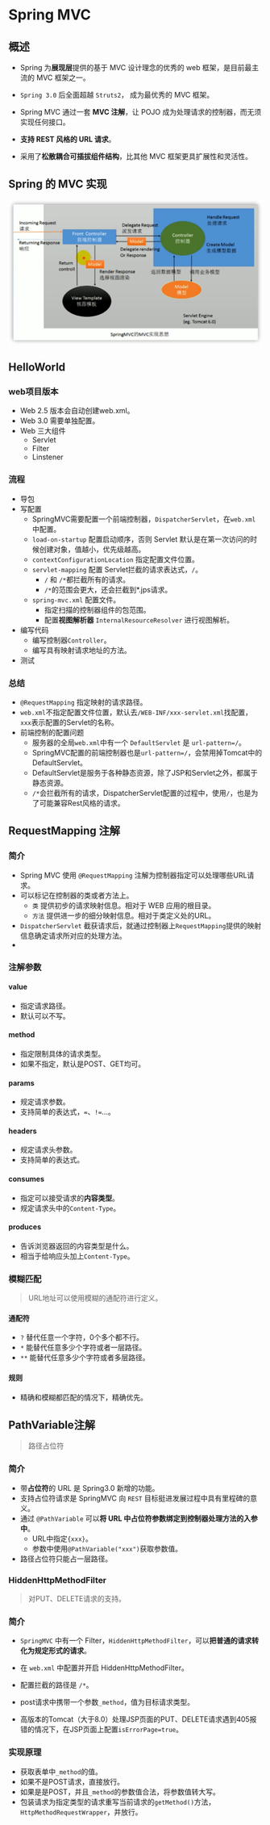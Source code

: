 # Spring MVC

## 概述

- Spring 为**展现层**提供的基于 MVC 设计理念的优秀的 web 框架，是目前最主流的 MVC 框架之一。

- `Spring 3.0` 后全面超越 `Struts2`， 成为最优秀的 MVC 框架。
- Spring MVC 通过一套 **MVC 注解**，让 POJO 成为处理请求的控制器，而无须实现任何接口。
- **支持 REST 风格的 URL 请求**。
- 采用了**松散耦合可插拔组件结构**，比其他 MVC 框架更具扩展性和灵活性。

## Spring 的 MVC 实现

![image-20220111220241817](image/image-20220111220241817.png)

## HelloWorld

### web项目版本

- Web 2.5 版本会自动创建web.xml。
- Web 3.0 需要单独配置。
- Web 三大组件
  - Servlet
  - Filter
  - Linstener


### 流程

- 导包
- 写配置
  - SpringMVC需要配置一个前端控制器，`DispatcherServlet`，在`web.xml`中配置。
  - `load-on-startup` 配置启动顺序，否则 Servlet 默认是在第一次访问的时候创建对象，值越小，优先级越高。
  - `contextConfigurationLocation` 指定配置文件位置。
  - `servlet-mapping` 配置 Servlet拦截的请求表达式，`/`。
    - `/` 和 `/*`都拦截所有的请求。
    - `/*`的范围会更大，还会拦截到*.jps请求。 
  - `spring-mvc.xml` 配置文件。
    - 指定扫描的控制器组件的包范围。
    - 配置**视图解析器** `InternalResourceResolver` 进行视图解析。
- 编写代码
  - 编写控制器`Controller`。
  - 编写具有映射请求地址的方法。
- 测试

### 总结

- `@RequestMapping` 指定映射的请求路径。
- `web.xml`不指定配置文件位置，默认去`/WEB-INF/xxx-servlet.xml`找配置，`xxx`表示配置的Servlet的名称。
- 前端控制的配置问题
  - 服务器的全局`web.xml`中有一个 `DefaultServlet` 是 `url-pattern=/`。
  - SpringMVC配置的前端控制器也是`url-pattern=/`，会禁用掉Tomcat中的DefaultServlet。
  - DefaultServlet是服务于各种静态资源，除了JSP和Servlet之外，都属于静态资源。
  - `/*`会拦截所有的请求，DispatcherServlet配置的过程中，使用`/`，也是为了可能兼容Rest风格的请求。

## RequestMapping 注解

### 简介

- Spring MVC 使用 `@RequestMapping` 注解为控制器指定可以处理哪些URL请求。
- 可以标记在控制器的类或者方法上。
  - `类` 提供初步的请求映射信息。相对于 WEB 应用的根目录。
  - `方法` 提供进一步的细分映射信息。相对于类定义处的URL。
- `DispatcherServlet` 截获请求后，就通过控制器上`RequestMapping`提供的映射信息确定请求所对应的处理方法。
- 

### 注解参数

#### value

- 指定请求路径。
- 默认可以不写。

#### method

- 指定限制具体的请求类型。
- 如果不指定，默认是POST、GET均可。

#### params

- 规定请求参数。
- 支持简单的表达式，`=`、`!=`...。

#### headers

- 规定请求头参数。
- 支持简单的表达式。

#### consumes

- 指定可以接受请求的**内容类型**。
- 规定请求头中的`Content-Type`。

#### produces

- 告诉浏览器返回的内容类型是什么。
- 相当于给响应头加上`Content-Type`。

### 模糊匹配

>URL地址可以使用模糊的通配符进行定义。

#### 通配符

- `?` 替代任意一个字符，0个多个都不行。
- `*` 能替代任意多少个字符或者一层路径。
- `**` 能替代任意多少个字符或者多层路径。

#### 规则

- 精确和模糊都匹配的情况下，精确优先。 



## PathVariable注解

>路径占位符

### 简介

- 带**占位符**的 URL 是 Spring3.0 新增的功能。
- 支持占位符请求是 SpringMVC 向 `REST` 目标挺进发展过程中具有里程碑的意义。
- 通过 `@PathVariable` 可以**将 URL 中占位符参数绑定到控制器处理方法的入参中**。
  - URL中指定`{xxx}`。
  - 参数中使用`@PathVariable("xxx")`获取参数值。
- 路径占位符只能占一层路径。

### HiddenHttpMethodFilter

>对PUT、DELETE请求的支持。

### 简介

- `SpringMVC` 中有一个 Filter，`HiddenHttpMethodFilter`，可以**把普通的请求转化为规定形式的请求**。

- 在 `web.xml` 中配置并开启 HiddenHttpMethodFilter。
- 配置拦截的路径是 `/*`。
- post请求中携带一个参数`_method`，值为目标请求类型。
- 高版本的Tomcat（大于8.0）处理JSP页面的PUT、DELETE请求遇到405报错的情况下，在JSP页面上配置`isErrorPage=true`。

### 实现原理

- 获取表单中`_method`的值。
- 如果不是POST请求，直接放行。
- 如果是是POST，并且`_method`的参数值合法，将参数值转大写。
- 包装请求为指定类型的请求重写当前请求的`getMethod()`方法，`HttpMethodRequestWrapper`，并放行。
